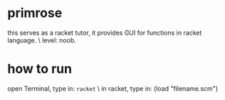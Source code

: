 primrose
========

this serves as a racket tutor, it provides GUI for functions in racket language. \\
level: noob.

how to run
========

open Terminal, type in: `racket` \\
in racket, type in: (load "filename.scm")
